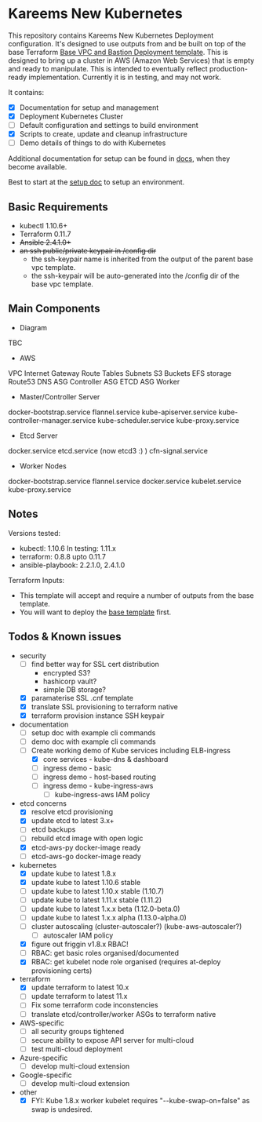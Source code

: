 # Kareems New Kubernetes

This repository contains Kareems New Kubernetes Deployment configuration.
It's designed to use outputs from and be built on top of the base Terraform [Base VPC and Bastion Deployment template](https://github.com/KptnKMan/deploy-vpc-aws).
This is designed to bring up a cluster in AWS (Amazon Web Services) that is empty and ready to manipulate.
This is intended to eventually reflect production-ready implementation.
Currently it is in testing, and may not work.

It contains:

* [x] Documentation for setup and management
* [x] Deployment Kubernetes Cluster
* [ ] Default configuration and settings to build environment
* [x] Scripts to create, update and cleanup infrastructure
* [ ] Demo details of things to do with Kubernetes

Additional documentation for setup can be found in [docs](docs), when they become available.

Best to start at the [setup doc](https://github.com/KptnKMan/deploy-vpc-aws/docs/setup.md) to setup an environment.

## Basic Requirements

* kubectl 1.10.6+
* Terraform 0.11.7
* ~~Ansible 2.4.1.0+~~
* ~~an ssh public/private keypair in /config dir~~
  * the ssh-keypair name is inherited from the output of the parent base vpc template.
  * the ssh-keypair will be auto-generated into the /config dir of the base vpc template.

## Main Components

* Diagram

TBC

* AWS

VPC
Internet Gateway
Route Tables
Subnets
S3 Buckets
EFS storage
Route53 DNS
ASG Controller
ASG ETCD
ASG Worker

* Master/Controller Server

docker-bootstrap.service
flannel.service
kube-apiserver.service
kube-controller-manager.service
kube-scheduler.service
kube-proxy.service

* Etcd Server

docker.service
etcd.service (now etcd3 :) )
cfn-signal.service

* Worker Nodes

docker-bootstrap.service
flannel.service
docker.service
kubelet.service
kube-proxy.service

## Notes

Versions tested:

* kubectl: 1.10.6 In testing: 1.11.x
* terraform: 0.8.8 upto 0.11.7
* ansible-playbook: 2.2.1.0, 2.4.1.0

Terraform Inputs:

* This template will accept and require a number of outputs from the base template.
* You will want to deploy the [base template](https://github.com/KptnKMan/deploy-vpc-aws) first.

## Todos & Known issues

* security
  * [ ] find better way for SSL cert distribution
    * encrypted S3?
    * hashicorp vault?
    * simple DB storage?
  * [x] paramaterise SSL .cnf template
  * [x] translate SSL provisioning to terraform native
  * [x] terraform provision instance SSH keypair
* documentation
  * [ ] setup doc with example cli commands
  * [ ] demo doc with example cli commands
  * [ ] Create working demo of Kube services including ELB-ingress
    * [x] core services - kube-dns & dashboard
    * [ ] ingress demo - basic
    * [ ] ingress demo - host-based routing
    * [ ] ingress demo - kube-ingress-aws
      * [ ] kube-ingress-aws IAM policy
* etcd concerns
  * [x] resolve etcd provisioning
  * [x] update etcd to latest 3.x+
  * [ ] etcd backups
  * [ ] rebuild etcd image with open logic
  * [x] etcd-aws-py docker-image ready
  * [ ] etcd-aws-go docker-image ready
* kubernetes
  * [x] update kube to latest 1.8.x
  * [x] update kube to latest 1.10.6 stable
  * [ ] update kube to latest 1.10.x stable (1.10.7)
  * [ ] update kube to latest 1.11.x stable (1.11.2)
  * [ ] update kube to latest 1.x.x beta (1.12.0-beta.0)
  * [ ] update kube to latest 1.x.x alpha (1.13.0-alpha.0)
  * [ ] cluster autoscaling (cluster-autoscaler?) (kube-aws-autoscaler?)
    * [ ] autoscaler IAM policy
  * [x] figure out friggin v1.8.x RBAC!
  * [ ] RBAC: get basic roles organised/documented
  * [x] RBAC: get kubelet node role organised (requires at-deploy provisioning certs)
* terraform
  * [x] update terraform to latest 10.x
  * [ ] update terraform to latest 11.x
  * [ ] Fix some terraform code inconstencies
  * [ ] translate etcd/controller/worker ASGs to terraform native
* AWS-specific
  * [ ] all security groups tightened
  * [ ] secure ability to expose API server for multi-cloud
  * [ ] test multi-cloud deployment
* Azure-specific
  * [ ] develop multi-cloud extension
* Google-specific
  * [ ] develop multi-cloud extension
* other
  * [x] FYI: Kube 1.8.x worker kubelet requires "--kube-swap-on=false" as swap is undesired.
